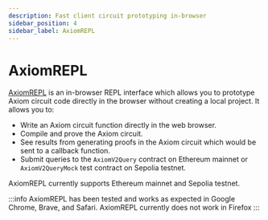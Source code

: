 ```yaml
---
description: Fast client circuit prototyping in-browser
sidebar_position: 4
sidebar_label: AxiomREPL
---
```


# AxiomREPL

[AxiomREPL](https://repl.axiom.xyz/) is an in-browser REPL interface which allows you to prototype Axiom circuit code directly in the browser without creating a local project. It allows you to:

- Write an Axiom circuit function directly in the web browser.
- Compile and prove the Axiom circuit.
- See results from generating proofs in the Axiom circuit which would be sent to a callback function.
- Submit queries to the `AxiomV2Query` contract on Ethereum mainnet or `AxiomV2QueryMock` test contract on Sepolia testnet.

AxiomREPL currently supports Ethereum mainnet and Sepolia testnet.

:::info
AxiomREPL has been tested and works as expected in Google Chrome, Brave, and Safari. AxiomREPL currently does not work in Firefox
:::
